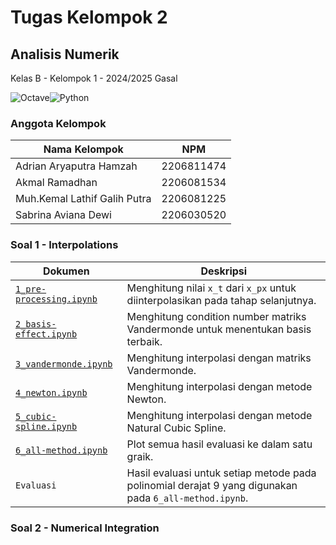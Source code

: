 # Tugas Kelompok 2
## Analisis Numerik
Kelas B - Kelompok 1 - 2024/2025 Gasal

![Octave](https://img.shields.io/badge/OCTAVE-darkblue?style=for-the-badge&logo=octave&logoColor=fcd683)![Python](https://img.shields.io/badge/python-3670A0?style=for-the-badge&logo=python&logoColor=ffdd54)

### Anggota Kelompok
| Nama Kelompok | NPM |
| -- | -- |
| Adrian Aryaputra Hamzah | 2206811474 |
| Akmal Ramadhan | 2206081534 |
| Muh.Kemal Lathif Galih Putra | 2206081225 |
| Sabrina Aviana Dewi | 2206030520

### Soal 1 - Interpolations

| Dokumen | Deskripsi |
| -- | -- |
| [`1_pre-processing.ipynb`](Soal%201/1_pre-processing.ipynb) | Menghitung nilai `x_t` dari `x_px` untuk diinterpolasikan pada tahap selanjutnya. |
| [`2_basis-effect.ipynb`](Soal%201/2_basis-effect.ipynb) | Menghitung condition number matriks Vandermonde untuk menentukan basis terbaik. |
| [`3_vandermonde.ipynb`](Soal%201/3_vandermonde.ipynb) | Menghitung interpolasi dengan matriks Vandermonde. |
| [`4_newton.ipynb`](Soal%201/4_newton.ipynb) | Menghitung interpolasi dengan metode Newton. |
| [`5_cubic-spline.ipynb`](Soal%201/5_cubic-spline.ipynb) | Menghitung interpolasi dengan metode Natural Cubic Spline. |
| [`6_all-method.ipynb`](Soal%201/6_all-method.ipynb) | Plot semua hasil evaluasi ke dalam satu graik. |
| `Evaluasi` | Hasil evaluasi untuk setiap metode pada polinomial derajat 9 yang digunakan pada `6_all-method.ipynb`. |

### Soal 2 - Numerical Integration